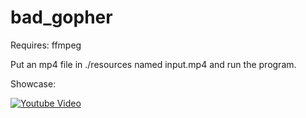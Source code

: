 # bad_gopher

Requires: ffmpeg

Put an mp4 file in ./resources named input.mp4 and run the program.

Showcase:

[![Youtube Video](https://img.youtube.com/vi/2PjFa5X9YyM/0.jpg)](https://www.youtube.com/watch?v=2PjFa5X9YyM "Youtube Video")
